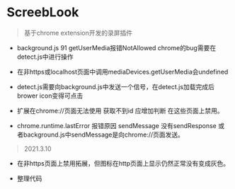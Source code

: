 # ScreebLook

> 基于chrome extension开发的录屏插件


* background.js 91 getUserMedia报错NotAllowed 
  chrome的bug需要在detect.js中进行操作

* 在非https或localhost页面中调用mediaDevices.getUserMedia会undefined

* detect.js需要向background.js中发送一个信号，在detect.js加载完成后  brower icon变得可点击

* 扩展在chrome://页面无法使用 获取不到id 应增加判断 在这些页面上禁用。

* chrome.runtime.lastError 报错原因 sendMessage 没有sendResponse 或者background.js中sendMessage是向chrome://页面发送。


> 2021.3.10
  * 在非https页面上禁用拓展，但图标在http页面上显示仍然正常没有变成灰色。
  
  * 整理代码 
  